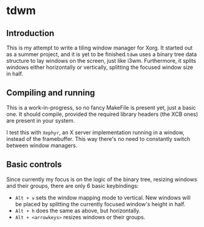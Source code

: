 # tdwm

## Introduction

This is my attempt to write a tiling window manager for Xorg. It started out as a summer project, and it is yet to be finished.```tdwm``` uses a binary tree data structure to lay windows on the screen, just like i3wm. Furthermore, it splits windows either
horizontally or vertically, splitting the focused window size in half.

## Compiling and running

This is a work-in-progress, so no fancy MakeFile is present yet, just a basic one. It should compile, provided the required library headers (the XCB ones) are present in your system.

I test this with ```Xephyr```, an X server implementation running in a window, instead of the framebuffer. This way there's no need to constantly switch between window managers.

## Basic controls

Since currently my focus is on the logic of the binary tree, resizing windows and their groups, there are only 6 basic keybindings:
* ```Alt + v``` sets the window mapping mode to vertical. New windows will be placed by splitting the currently focused window's height in half.
* ```Alt + h``` does the same as above, but horizontally.
* ```Alt + <arrowkeys>``` resizes windows or their groups.
